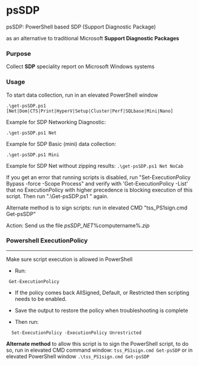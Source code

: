 # psSDP
psSDP: PowerShell based SDP (Support Diagnostic Package)

as an alternative to traditional Microsoft **Support Diagnostic Packages**

### Purpose
Collect **SDP** speciality report on Microsoft Windows systems

### Usage
To start data collection, run in an elevated PowerShell window

 ` .\get-psSDP.ps1 [Net|Dom|CTS|Print|HyperV|Setup|Cluster|Perf|SQLbase|Mini|Nano] `
 
 Example for SDP Networking Diagnostic: 
 
  `.\get-psSDP.ps1 Net`

 Example for SDP Basic (mini) data collection: 
 
 `.\get-psSDP.ps1 Mini`
 
  Example for SDP Net without zipping results:
  `.\get-psSDP.ps1 Net NoCab`
   
If you get an error that running scripts is disabled, run "Set-ExecutionPolicy Bypass -force -Scope Process" and verify with 'Get-ExecutionPolicy -List' that no ExecutionPolicy with higher precedence is blocking execution of this script.
Then run ".\Get-psSDP.ps1 <speciality-of-SDP>" again.

Alternate method is to sign scripts: run in elevated CMD "tss_PS1sign.cmd Get-psSDP"

Action: Send us the file _psSDP_NET_%computername%_<date-time>.zip_


### Powershell ExecutionPolicy
--------------------------
Make sure script execution is allowed in PowerShell

-	Run: 

 ` Get-ExecutionPolicy`

-	If the policy comes back AllSigned, Default, or Restricted then scripting needs to be enabled.
-	Save the output to restore the policy when troubleshooting is complete

-	Then run: 

`  Set-ExecutionPolicy -ExecutionPolicy Unrestricted`

**Alternate method** to allow this script is to sign the PowerShell script, to do so, run in elevated CMD command window:
  `tss_PS1sign.cmd Get-psSDP`
or in elevated PowerShell window
  `.\tss_PS1sign.cmd Get-psSDP`
